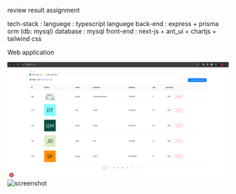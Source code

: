 review result assignment

tech-stack :
  languege : typescript languege
  back-end : express + prisma orm (db: mysql)
  database : mysql
 front-end : next-js + ant_ui + chartjs + tailwind css

Web application

![screenshot](./review/table_member_asc.png)
![screenshot](./review/table_member_desc.png)
